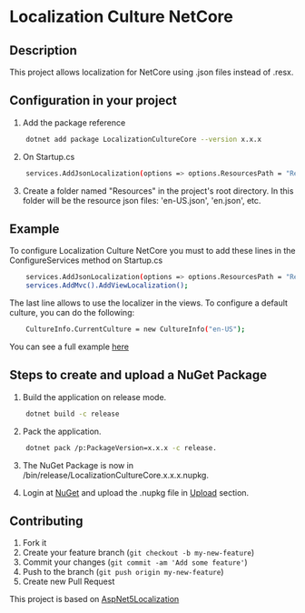 Localization Culture NetCore
============================

## Description

This project allows localization for NetCore using .json files instead of .resx.


## Configuration in your project

1. Add the package reference
```bash
    dotnet add package LocalizationCultureCore --version x.x.x
```

2. On Startup.cs
```bash
    services.AddJsonLocalization(options => options.ResourcesPath = "Resources");
```

3. Create a folder named "Resources" in the project's root directory. In this folder will be the resource json files: 'en-US.json', 'en.json', etc.


## Example 

To configure Localization Culture NetCore you must to add these lines in the ConfigureServices method on Startup.cs

```bash
    services.AddJsonLocalization(options => options.ResourcesPath = "Resources");
    services.AddMvc().AddViewLocalization();
```

The last line allows to use the localizer in the views.
To configure a default culture, you can do the following:

```bash
    CultureInfo.CurrentCulture = new CultureInfo("en-US");
```

You can see a full example [here](https://gist.github.com/gzamudio/4db43b93ea73d49e062654fd124dab26)


## Steps to create and upload a NuGet Package

1. Build the application on release mode.

```bash
    dotnet build -c release
```

2. Pack the application.
```bash
    dotnet pack /p:PackageVersion=x.x.x -c release.
```

3. The NuGet Package is now in /bin/release/LocalizationCultureCore.x.x.x.nupkg.

4. Login at [NuGet](http://www.nuget.org) and upload the .nupkg file in [Upload](https://www.nuget.org/packages/manage/upload) section.


## Contributing

1. Fork it
2. Create your feature branch (`git checkout -b my-new-feature`)
3. Commit your changes (`git commit -am 'Add some feature'`)
4. Push to the branch (`git push origin my-new-feature`)
5. Create new Pull Request

This project is based on [AspNet5Localization](https://github.com/rwwilden/AspNet5Localization/tree/develop)
